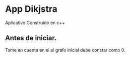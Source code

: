 # App Dikjstra

Aplicativo Construido en c++

## Antes de iniciar. 

Tome en cuenta en el el grafo inicial debe constar como 0.

